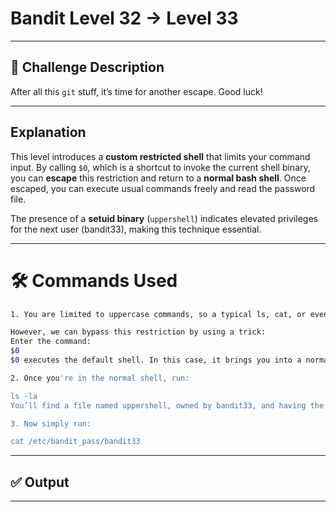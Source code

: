 # **Bandit Level 32 → Level 33**

---

## **🧩 Challenge Description**

After all this `git` stuff, it’s time for another escape. Good luck!

---

## Explanation

This level introduces a **custom restricted shell** that limits your command input. By calling `$0`, which is a shortcut to invoke the current shell binary, you can **escape** this restriction and return to a **normal bash shell**. Once escaped, you can execute usual commands freely and read the password file.

The presence of a **setuid binary** (`uppershell`) indicates elevated privileges for the next user (bandit33), making this technique essential.

---

# 🛠️ Commands Used

```bash
1. You are limited to uppercase commands, so a typical ls, cat, or even bash will throw an error.

However, we can bypass this restriction by using a trick:
Enter the command:
$0
$0 executes the default shell. In this case, it brings you into a normal shell.

2. Once you're in the normal shell, run:

ls -la
You’ll find a file named uppershell, owned by bandit33, and having the s (setuid) bit set.

3. Now simply run:

cat /etc/bandit_pass/bandit33
```

---

## ✅ Output

---